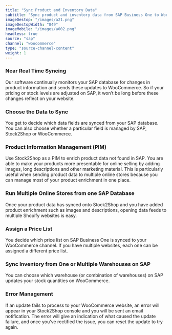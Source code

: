 ```yaml
---
title: "Sync Product and Inventory Data"
subtitle: "Sync product and inventory data from SAP Business One to WooCommerce."
imageDestop: "/images/a21.png"
imageDestopWidth: "849"
imageMobile: "/images/a002.png"
headless: true
source: "sap"
channel: "woocommerce"
type: "source-channel-content"
weight: 1
---
```


### Near Real Time Syncing
Our software continually monitors your SAP database for changes in product information and sends these updates to WooCommerce. So if your pricing or stock levels are adjusted on SAP, it won’t be long before these changes reflect on your website.

### Choose the Data to Sync
You get to decide which data fields are synced from your SAP database. You can also choose whether a particular field is managed by SAP, Stock2Shop or WooCommerce.

### Product Information Management (PIM)
Use Stock2Shop as a PIM to enrich product data not found in SAP. You are able to make your products more presentable for online selling by adding images, long descriptions and other marketing material. This is particularly useful when sending product data to multiple online stores because you can manage most of your product enrichment in one place.

### Run Multiple Online Stores from one SAP Database
Once your product data has synced onto Stock2Shop and you have added product enrichment such as images and descriptions, opening data feeds to multiple Shopify websites is easy.

### Assign a Price List
You decide which price list on SAP Business One is synced to your WooCommerce channel. If you have multiple websites, each one can be assigned a different price list.

### Sync Inventory from One or Multiple Warehouses on SAP
You can choose which warehouse (or combination of warehouses) on SAP updates your stock quantities on WooCommerce.

### Error Management
If an update fails to process to your WooCommerce website, an error will appear in your Stock2Shop console and you will be sent an email notification. The error will give an indication of what caused the update failure, and once you’ve rectified the issue, you can reset the update to try again.
